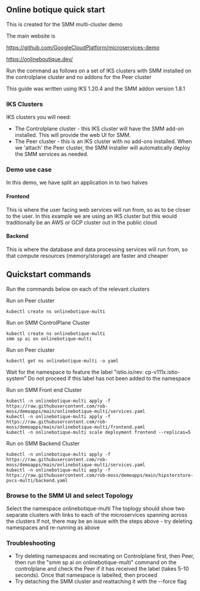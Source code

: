 ## Online botique quick start

This is created for the SMM multi-cluster demo

The main website is

https://github.com/GoogleCloudPlatform/microservices-demo

https://onlineboutique.dev/

Run the command as follows on a set of IKS clusters with SMM installed on the controlplane cluster and no addons for the Peer cluster

This guide was written using IKS 1.20.4 and the SMM addon version 1.8.1

### IKS Clusters

IKS clusters you will need:
* The Controlplane cluster - this IKS cluster will have the SMM add-on installed.  This will provide the web UI for SMM.
* The Peer cluster - this is an IKS cluster with no add-ons installed. When we 'attach' the Peer cluster, the SMM installer will automatically deploy the SMM services as needed.


### Demo use case
In this demo, we have split an application in to two halves

#### Frontend
This is where the user facing web services will run from, so as to be closer to the user. In this example we are using an IKS cluster but this would traditionally be an AWS or GCP cluster out in the public cloud

#### Backend
This is where the database and data processing services will run from, so that compute resources (memory/storage) are faster and cheaper


## Quickstart commands

Run the commands below on each of the relevant clusters

Run on Peer cluster
```
kubectl create ns onlinebotique-multi
```

Run on SMM ControlPlane Cluster
```
kubectl create ns onlinebotique-multi
smm sp ai on onlinebotique-multi
```

Run on Peer cluster
```
kubectl get ns onlinebotique-multi -o yaml
```
Wait for the namespace to feature the label "istio.io/rev: cp-v111x.istio-system"
Do not proceed if this label has not been added to the namespace


Run on SMM Front end Cluster
```
kubectl -n onlinebotique-multi apply -f https://raw.githubusercontent.com/rob-moss/demoapps/main/onlinebotique-multi/services.yaml
kubectl -n onlinebotique-multi apply -f https://raw.githubusercontent.com/rob-moss/demoapps/main/onlinebotique-multi/frontend.yaml
kubectl -n onlinebotique-multi scale deployment frontend --replicas=5
```

Run on SMM Backend Cluster
```
kubectl -n onlinebotique-multi apply -f https://raw.githubusercontent.com/rob-moss/demoapps/main/onlinebotique-multi/services.yaml
kubectl -n onlinebotique-multi apply -f https://raw.githubusercontent.com/rob-moss/demoapps/main/hipsterstore-pvcs-multi/backend.yaml
```

### Browse to the SMM UI and select Topology
Select the namespace onlinebotique-multi
The toplogy should show two separate clusters with links to each of the microservices spanning across the clusters
If not, there may be an issue with the steps above - try deleting namespaces and re-running as above

### Troubleshooting
* Try deleting namespaces and recreating on Controlplane first, then Peer, then run the "smm sp ai on onlinebotique-multi" command on the controlplane and check the Peer if it has received the label (takes 5-10 seconds). Once that namespace is labelled, then proceed
* Try detaching the SMM cluster and reattaching it with the --force flag
